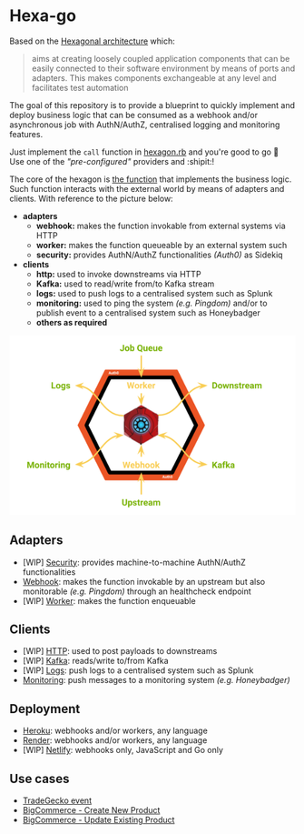 # Hexa-go

Based on the [Hexagonal architecture](https://en.wikipedia.org/wiki/Hexagonal_architecture_(software)) which:

> aims at creating loosely coupled application components that can be easily 
connected to their software environment by means of ports and adapters. This 
makes components exchangeable at any level and facilitates test automation

The goal of this repository is to provide a blueprint to quickly implement and
deploy business logic that can be consumed as a webhook and/or asynchronous
job with AuthN/AuthZ, centralised logging and monitoring features.

Just implement the `call` function in [hexagon.rb](vendor/hexagon.rb) and you're 
good to go 🙂 Use one of the _"pre-configured"_ providers and :shipit:!

The core of the hexagon is [the function](vendor/hexagon.rb) that implements the business logic. Such
function interacts with the external world by means of adapters and clients. 
With reference to the picture below:

* **adapters**
  * **webhook:** makes the function invokable from external systems via
  HTTP
  * **worker:** makes the function queueable by an external system such
  * **security:** provides AuthN/AuthZ functionalities _(Auth0)_
  as Sidekiq
* **clients**
  * **http:** used to invoke downstreams via HTTP
  * **Kafka:** used to read/write from/to Kafka stream
  * **logs:** used to push logs to a centralised system such as Splunk
  * **monitoring:** used to ping the system _(e.g. Pingdom)_ and/or to
  publish event to a centralised system such as Honeybadger
  * **others as required**

![Hexagon](docs/images/hexagon.png)

## Adapters

* [WIP] [Security](docs/adapters/security/README.md): provides machine-to-machine AuthN/AuthZ functionalities
* [Webhook](docs/adapters/webhook/README.md): makes the function invokable by an upstream but also monitorable _(e.g. Pingdom)_ through an healthcheck endpoint
* [WIP] [Worker](docs/adapters/worker/README.md): makes the function enqueuable

## Clients

* [WIP] [HTTP](docs/clients/http/README.md): used to post payloads to downstreams
* [WIP] [Kafka](docs/clients/kafka/README.md): reads/write to/from Kafka
* [WIP] [Logs](docs/clients/logs/README.md): push logs to a centralised system such as Splunk
* [Monitoring](docs/clients/http/monitoring.md): push messages to a monitoring system _(e.g. Honeybadger)_

## Deployment

* [Heroku](./deployment/heroku/README.md): webhooks and/or workers, any language
* [Render](./deployment/render/README.md): webhooks and/or workers, any language
* [WIP] [Netlify](./deployment/netlify/README.md): webhooks only,
JavaScript and Go only

## Use cases

* [TradeGecko event](docs/use-cases/tradegecko-event/README.md)
* [BigCommerce - Create New Product](docs/use-cases/bigcommerce-create-new-product/README.md)
* [BigCommerce - Update Existing Product](docs/use-cases/bigcommerce-update-existing-product/README.md)
